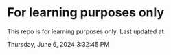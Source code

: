 # For learning purposes only
This repo is for learning purposes only.
Last updated at

Thursday, June 6, 2024 3:32:45 PM

